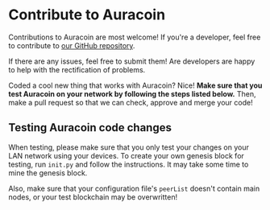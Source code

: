 # Contribute to Auracoin
Contributions to Auracoin are most welcome! If you're a developer, feel free to
contribute to [our GitHub repository](https://github.com/auroraenterprise/auracoin).

If there are any issues, feel free to submit them! Are developers are happy to
help with the rectification of problems.

Coded a cool new thing that works with Auracoin? Nice! **Make sure that you test
Auracoin on your network by following the steps listed below.** Then, make a
pull request so that we can check, approve and merge your code!

## Testing Auracoin code changes
When testing, please make sure that you only test your changes on your LAN
network using your devices. To create your own genesis block for testing, run
`init.py` and follow the instructions. It may take some time to mine the genesis
block.

Also, make sure that your configuration file's `peerList` doesn't contain main
nodes, or your test blockchain may be overwritten!